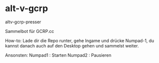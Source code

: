 # alt-v-gcrp
altv-gcrp-presser

Sammelbot für GCRP.cc

How-to:
Lade dir die Repo runter, gehe Ingame und drücke Numpad-1, du kannst danach auch auf den Desktop gehen und sammelst weiter. 

Ansonsten:
Numpad1 : Starten
Numpad2 : Pausieren
